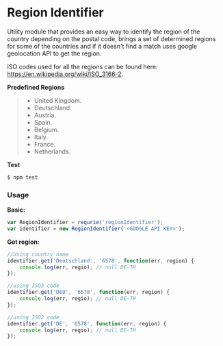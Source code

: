 Region Identifier
=============================

Utility module that provides an easy way to identify the region of the country depending on the postal code, brings a set of determined regions for some of the countries and if it doesn't find a match uses google geolocation API to get the region.

ISO codes used for all the regions can be found here: https://en.wikipedia.org/wiki/ISO_3166-2.

**Predefined Regions**
>- United Kingdom.
>- Deutschland.
>- Austria.
>- Spain.
>- Belgium.
>- Italy.
>- France.
>- Netherlands.

**Test**
```sh
$ npm test
```

### Usage

**Basic:**
```javascript
var RegionIdentifier = requrie('regionIdentifier');
var identifier = new RegionIdentifier('<GOOGLE API KEY>');
```
**Get region:**
```javascript
//Using country name
identifier.get('Deutschland', '6578', function(err, region) {
    console.log(err, regio); // null DE-TH
});

//using ISO3 code
identifier.get('DEU', '6578', function(err, region) {
    console.log(err, regio); // null DE-TH
});

//using ISO2 code
identifier.get('DE', '6578', function(err, region) {
    console.log(err, regio); // null DE-TH
});
```
